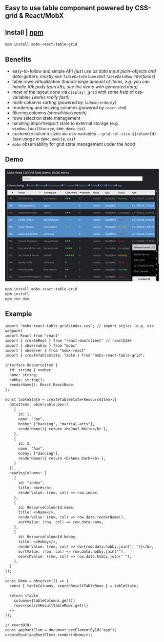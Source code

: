 Easy to use table component powered by CSS-grid & React/MobX 
----

## Install | [npm](https://www.npmjs.com/package/mobx-react-table-grid)
```
npm install mobx-react-table-grid
```

## Benefits

- easy-to-follow and simple API _(just use as data input plain-objects and data-getters, mostly see `TableDataColumn` and `TableDataRow` interfaces)_
- table rows virtualization _(handle large amount of items, e.g. you can handle 10k pods from k8s, see the demo with generated data)_
- most of the layout done via `display: grid` with some help of css-variables _(works really fast!)_ 
- multi-columns sorting _(powered by `lodash/orderBy`)_ 
- reordering and resizing columns _(powered by `react-dnd`)_ 
- filtering columns _(show/hide/search)_ 
- rows selection state management
- handling import/export state to external storage (e.g. `window.localStorage`, see: `demo.tsx`)
- customize column sizes via css-variables `--grid-col-size-${columnId}` _(see usage in `demo.module.css`)_
- `mobx` observability for grid state management under the hood

## Demo

![Screenshot](./public/demo-sshot.png)


```
npm install mobx-react-table-grid
npm install
npm run dev
```




## Example

```tsx
import "mobx-react-table-grid/index.css"; // import styles (e.g. via webpack)
import React from "react"
import { createRoot } from "react-dom/client" // react@18+
import { observable } from "mobx"
import { observer } from "mobx-react"
import { createTableState, Table } from "mobx-react-table-grid";

interface ResourceItem {
  id: string | number;
  name: string;
  hobby: string[];
  renderName(): React.ReactNode;
};

const tableState = createTableState<ResourceItem>({
  dataItems: observable.box([
    {
      id: 1,
      name: "Joe",
      hobby: ["hacking", "martial-arts"],
      renderName(){ return <b>Joel White</b> },
    },
    {
      id: 2,
      name: "Ann",
      hobby: ["dancing"],
      renderName(){ return <b>Anna Dark</b> },
    }
  ]),
  headingColumns: [
    {
      id: "index",
      title: <b>#</b>,
      renderValue: (row, col) => row.index,
    },
    {
      id: ResourceColumnId.name,
      title: <>Name</>,
      renderValue: (row, col) => row.data.renderName(),
      sortValue: (row, col) => row.data.name,
    },
    {
      id: ResourceColumnId.hobby,
      title: <>Hobby</>,
      renderValue: (row, col) => <b>{row.data.hobby.join(", ")}</b>,
      sortValue: (row, col) => row.data.hobby.join(""),
      searchValue: (row, col) => row.data.hobby.join(" "),
    },
  ]
});

const Demo = observer(() => {
  const { tableColumns, searchResultTableRows } = tableState;
  
  return <Table 
    columns={tableColumns.get()} 
    rows={searchResultTableRows.get()} 
  />
});

// react@18+
const appRootElem = document.getElementById("app");
createRoot(appRootElem).render(<Demo/>);
```
